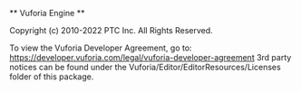 ** Vuforia Engine **

Copyright (c) 2010-2022 PTC Inc.
All Rights Reserved.

To view the Vuforia Developer Agreement, go to: https://developer.vuforia.com/legal/vuforia-developer-agreement
3rd party notices can be found under the Vuforia/Editor/EditorResources/Licenses folder of this package.